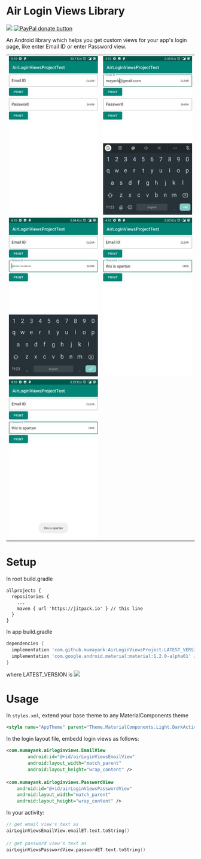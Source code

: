 # Air Login Views Library
[![](https://jitpack.io/v/mumayank/AirLoginViewsProject.svg)](https://jitpack.io/#mumayank/AirLoginViewsProject)
<span class="badge-paypal"><a href="https://www.paypal.me/mumayank" title="Donate to this project using Paypal"><img src="https://img.shields.io/badge/paypal-donate-yellow.svg" alt="PayPal donate button" /></a></span>

An Android library which helps you get custom views for your app's login page, like enter Email ID or enter Password view.

|   |  |
| ------------- | ------------- |
| ![alt text](https://github.com/mumayank/AirLoginViewsProject/blob/master/github_pics/1.jpg "Logo")  | ![alt text](https://github.com/mumayank/AirLoginViewsProject/blob/master/github_pics/2.jpg "Logo")  |
| ![alt text](https://github.com/mumayank/AirLoginViewsProject/blob/master/github_pics/3.jpg "Logo") | ![alt text](https://github.com/mumayank/AirLoginViewsProject/blob/master/github_pics/4.jpg "Logo")  |
| ![alt text](https://github.com/mumayank/AirLoginViewsProject/blob/master/github_pics/5.jpg "Logo") |   |


# Setup

In root build.gradle
```gralde
allprojects {
  repositories {
    ...
    maven { url 'https://jitpack.io' } // this line
  }
}
```

In app build.gradle
```gradle
dependencies {
  implementation 'com.github.mumayank:AirLoginViewsProject:LATEST_VERSION' // this line
  implementation 'com.google.android.material:material:1.2.0-alpha01' // or the latest version of this lib
}
```
where LATEST_VERSION is [![](https://jitpack.io/v/mumayank/AirLoginViewsProject.svg)](https://jitpack.io/#mumayank/AirLoginViewsProject)

# Usage

In `styles.xml`, extend your base theme to any MaterialComponents theme
```xml
<style name="AppTheme" parent="Theme.MaterialComponents.Light.DarkActionBar">
```

In the login layout file, embedd login views as follows:
```xml
<com.mumayank.airloginviews.EmailView
        android:id="@+id/airLoginViewsEmailView"
        android:layout_width="match_parent"
        android:layout_height="wrap_content" />

<com.mumayank.airloginviews.PasswordView
    android:id="@+id/airLoginViewsPasswordView"
    android:layout_width="match_parent"
    android:layout_height="wrap_content" />
```

In your activity:
```kotlin
// get email view's text as
airLoginViewsEmailView.emailET.text.toString()

// get password view's text as
airLoginViewsPasswordView.passwordET.text.toString()
```
